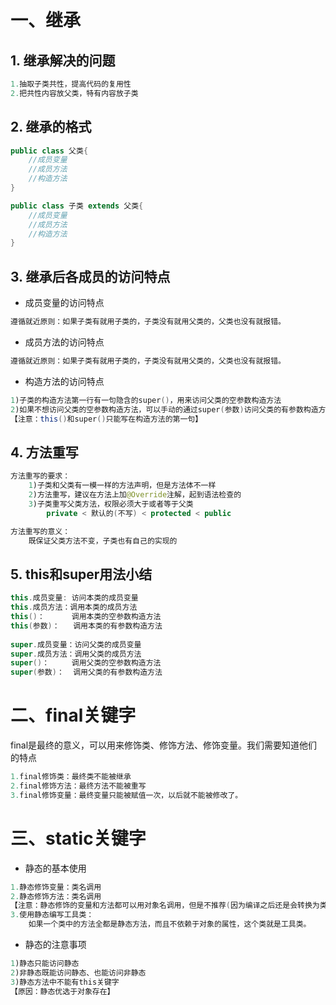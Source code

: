 # 一、继承

## 1. 继承解决的问题

```java
1.抽取子类共性，提高代码的复用性
2.把共性内容放父类，特有内容放子类
```



## 2. 继承的格式

```java
public class 父类{
    //成员变量
    //成员方法
    //构造方法
}

public class 子类 extends 父类{
    //成员变量
    //成员方法
    //构造方法
}
```

## 3. 继承后各成员的访问特点

- 成员变量的访问特点

```java
遵循就近原则：如果子类有就用子类的，子类没有就用父类的，父类也没有就报错。
```

- 成员方法的访问特点

```java
遵循就近原则：如果子类有就用子类的，子类没有就用父类的，父类也没有就报错。
```

- 构造方法的访问特点

```java
1)子类的构造方法第一行有一句隐含的super()，用来访问父类的空参数构造方法
2)如果不想访问父类的空参数构造方法，可以手动的通过super(参数)访问父类的有参数构造方法
【注意：this()和super()只能写在构造方法的第一句】
```



## 4. 方法重写

```java
方法重写的要求：
	1)子类和父类有一模一样的方法声明，但是方法体不一样
	2)方法重写，建议在方法上加@Override注解，起到语法检查的
	3)子类重写父类方法，权限必须大于或者等于父类
		private < 默认的(不写) < protected < public 

方法重写的意义：
	既保证父类方法不变，子类也有自己的实现的
```



## 5. this和super用法小结

```java
this.成员变量: 访问本类的成员变量
this.成员方法：调用本类的成员方法
this()：      调用本类的空参数构造方法
this(参数)：   调用本类的有参数构造方法
    
super.成员变量：访问父类的成员变量
super.成员方法：调用父类的成员方法
super()：     调用父类的空参数构造方法
super(参数)：  调用父类的有参数构造方法
```



# 二、final关键字

final是最终的意义，可以用来修饰类、修饰方法、修饰变量。我们需要知道他们的特点

```java
1.final修饰类：最终类不能被继承
2.final修饰方法：最终方法不能被重写
3.final修饰变量：最终变量只能被赋值一次，以后就不能被修改了。
```



# 三、static关键字

- 静态的基本使用

```java
1.静态修饰变量：类名调用
2.静态修饰方法：类名调用
【注意：静态修饰的变量和方法都可以用对象名调用，但是不推荐(因为编译之后还是会转换为类名调用)】
3.使用静态编写工具类：
	如果一个类中的方法全都是静态方法，而且不依赖于对象的属性，这个类就是工具类。
```

- 静态的注意事项

```java
1)静态只能访问静态
2)非静态既能访问静态、也能访问非静态
3)静态方法中不能有this关键字
【原因：静态优选于对象存在】
```




